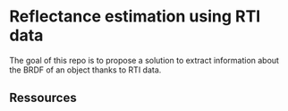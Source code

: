 # Reflectance estimation using RTI data
The goal of this repo is to propose a solution to extract information about the BRDF of an object thanks to RTI data.

## Ressources
